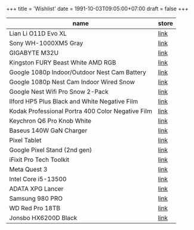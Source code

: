 +++
title = 'Wishlist'
date = 1991-10-03T09:05:00+07:00
draft = false
+++

| name                                              | store                                                                         |
| ------------------------------------------------- | ---------------------------------------------------------------------------- |
| Lian Li O11D Evo XL                               | [link](https://www.dns-shop.ru/product/3704d981fb9ced20)                     |
| Sony WH-1000XM5 Gray                              | [link](https://www.dns-shop.ru/product/a7fb0b30070aed20)                     |
| GIGABYTE M32U                                     | [link](https://www.dns-shop.ru/product/3aff51d7daf82ff2)                     |
| Kingston FURY Beast White AMD RGB                 | [link](https://www.dns-shop.ru/product/83ad04d3c87ded20)                     |
| Google 1080p Indoor/Outdoor Nest Cam Battery      | [link](https://www.bhphotovideo.com/c/product/1657274-REG)                   |
| Google 1080p Nest Cam Indoor Wired Snow           | [link](https://www.bhphotovideo.com/c/product/1665729-REG)                   |
| Google Nest Wifi Pro Snow 2-Pack                  | [link](https://www.bhphotovideo.com/c/product/1728265-REG)                   |
| Ilford HP5 Plus Black and White Negative Film     | [link](https://www.bhphotovideo.com/c/product/24745-REG)                     |
| Kodak Professional Portra 400 Color Negative Film | [link](https://www.bhphotovideo.com/c/product/742308-USA)                    |
| Keychron Q6 Pro Knob White                        | [link](https://sl.aliexpress.ru/p?key=6RvWUB5)                               |
| Baseus 140W GaN Charger                           | [link](https://sl.aliexpress.ru/p?key=7QvWUjJ)                               |
| Pixel Tablet                                      | [link](https://store.google.com/us/config/pixel_tablet?hl=en-US&selections=) |
| Google Pixel Stand (2nd gen)                      | [link](https://store.google.com/us/product/pixel_stand_2nd_gen?hl=en-US)     |
| iFixit Pro Tech Toolkit                           | [link](https://www.ifixit.com/products/pro-tech-toolkit)                     |
| Meta Quest 3                                      | [link](https://www.meta.com/quest/quest-3/)                                  |
| Intel Core i5-13500                              | [link](https://www.dns-shop.ru/product/2e9716daa750ed20)                     |
| ADATA XPG Lancer | [link](https://www.dns-shop.ru/product/47bd210d7376ed20)                    |
| Samsung 980 PRO                                   | [link](https://www.dns-shop.ru/product/8aa58c5df76bed20)                     |
| WD Red Pro 18TB                                   | [link](https://www.dns-shop.ru/product/b4b871493edded20)                     |
| Jonsbo HX6200D Black|[link](https://www.onlinetrade.ru/catalogue/kulery_dlya_protsessorov-c1492/jonsbo/kuler_dlya_protsessora_jonsbo_hx6200d_black-3329861.html)|
